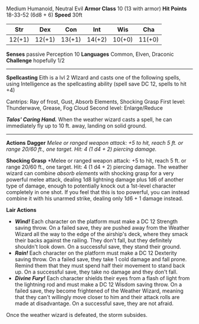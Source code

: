 Medium Humanoid, Neutral Evil
**Armor Class** 10 (13 with armor)
**Hit Points** 18-33-52 (6d8 + 6)
**Speed** 30ft  

| Str    | Dex    | Con    | Int    | Wis    | Cha    |
| ------ | ------ | ------ | ------ | ------ | ------ |
| 12(+1) | 12(+1) | 13(+1) | 14(+2) | 10(+0) | 11(+0) |
**Senses** passive Perception 10
**Languages** Common, Elven, Draconic
**Challenge** hopefully 1/2

---
**Spellcasting** 
Eith is a lvl 2 WIzard and casts one of the following spells, using Intelligence as the spellcasting ability (spell save DC 12, spells to hit +4)

Cantrips: Ray of frost, Gust, Absorb Elements, Shocking Grasp
First level: Thunderwave, Grease, Fog Cloud
Second level: Enlarge/Reduce

_**Talos' Caring Hand.**_ When the weather wizard casts a spell, he can immediately fly up to 10 ft. away, landing on solid ground.

---
**Actions**
**Dagger** *Melee or ranged weapon attack: +5 to hit, reach 5 ft. or
range 20/60 ft., one target. Hit: 4 (1 d4 + 2) piercing damage.*

**Shocking Grasp** *Melee or ranged weapon attack: +5 to hit, reach 5 ft. or
range 20/60 ft., one target. Hit: 4 (1 d4 + 2) piercing damage.
The weather wizard can combine _absorb elements_ with shocking grasp for a very powerful melee attack, dealing 1d8 lightning damage plus 1d6 of another type of damage, enough to potentially knock out a 1st-level character completely in one shot. If you feel that this is too powerful, you can instead combine it with his unarmed strike, dealing only 1d6 + 1 damage instead.

**Lair Actions**
- _**Wind!**_ Each character on the platform must make a DC 12 Strength saving throw. On a failed save, they are pushed away from the Weather Wizard all the way to the edge of the airship's deck, where they smack their backs against the railing. They don't fall, but they definitely shouldn't look down. On a successful save, they stand their ground.
- _**Rain!**_ Each character on the platform must make a DC 12 Dexterity saving throw. On a failed save, they take 1 cold damage and fall prone. Remind them that they must spend half their movement to stand back up. On a successful save, they take no damage and they don't fall.
- _**Divine Fury!**_ Each character shields their eyes from a flash of light from the lightning rod and must make a DC 12 Wisdom saving throw. On a failed save, they become frightened of the Weather Wizard, meaning that they can't willingly move closer to him and their attack rolls are made at disadvantage. On a successful save, they are not afraid.

Once the weather wizard is defeated, the storm subsides.